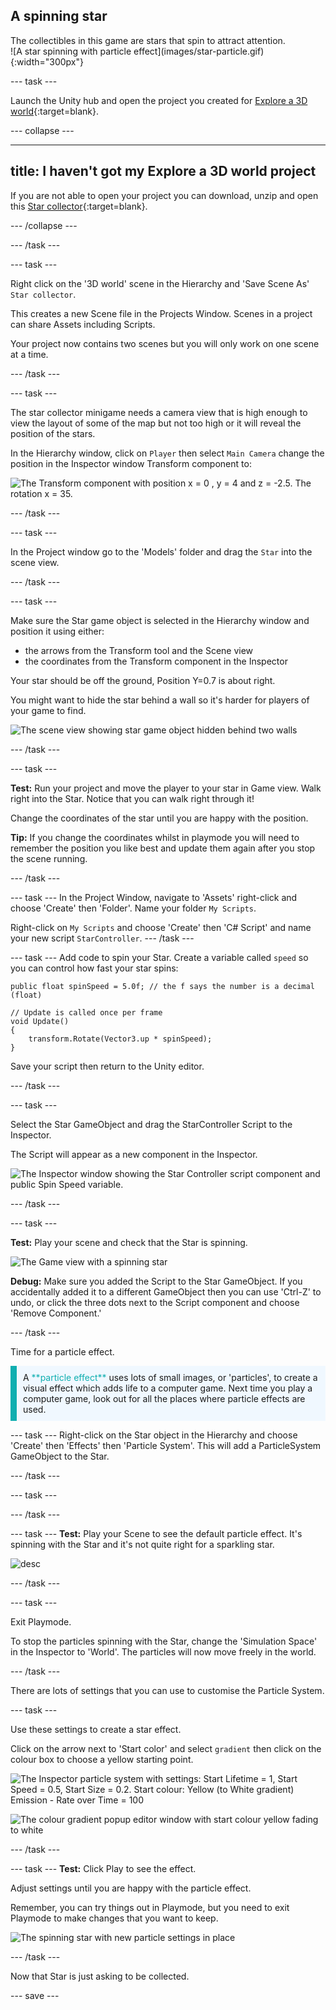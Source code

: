 ## A spinning star

<div style="display: flex; flex-wrap: wrap">
<div style="flex-basis: 200px; flex-grow: 1; margin-right: 15px;">
The collectibles in this game are stars that spin to attract attention.
</div>
<div>
![A star spinning with particle effect](images/star-particle.gif){:width="300px"}
</div>
</div>

--- task ---

Launch the Unity hub and open the project you created for [Explore a 3D world](https://projects.raspberrypi.org/en/projects/explore-a-3d-world){:target=blank}. 

--- collapse ---

---
title: I haven't got my Explore a 3D world project
---

If you are not able to open your project you can download, unzip and open this  [Star collector](){:target=blank}. 

--- /collapse ---

--- /task ---

--- task ---

Right click on the '3D world' scene in the Hierarchy and 'Save Scene As' `Star collector`. 

This creates a new Scene file in the Projects Window. Scenes in a project can share Assets including Scripts. 

Your project now contains two scenes but you will only work on one scene at a time. 

--- /task ---

--- task ---

The star collector minigame needs a camera view that is high enough to view the layout of some of the map but not too high or it will reveal the position of the stars.  

In the Hierarchy window, click on `Player` then select `Main Camera` change the position in the Inspector window Transform component to:

![The Transform component with position x = 0 , y = 4 and z = -2.5. The rotation x = 35.](images/camera-position.png)

--- /task ---

--- task ---

In the Project window go to the 'Models' folder and drag the `Star` into the scene view. 

--- /task ---

--- task ---

Make sure the Star game object is selected in the Hierarchy window and position it using either:
+ the arrows from the Transform tool and the Scene view
+ the coordinates from the Transform component in the Inspector

Your star should be off the ground, Position Y=0.7 is about right. 

You might want to hide the star behind a wall so it's harder for players of your game to find. 

![The scene view showing star game object hidden behind two walls](images/position-star.png)

--- /task ---

--- task ---

**Test:** Run your project and move the player to your star in Game view. Walk right into the Star. Notice that you can walk right through it! 

Change the coordinates of the star until you are happy with the position.

**Tip:** If you change the coordinates whilst in playmode you will need to remember the position you like best and update them again after you stop the scene running. 

--- /task ---

--- task ---
In the Project Window, navigate to 'Assets' right-click and choose 'Create' then 'Folder'. Name your folder `My Scripts`. 

Right-click on `My Scripts` and choose 'Create' then 'C# Script' and name your new script `StarController`.
--- /task ---

--- task ---
Add code to spin your Star. Create a variable called `speed` so you can control how fast your star spins:

```
public float spinSpeed = 5.0f; // the f says the number is a decimal (float)

// Update is called once per frame
void Update()
{
    transform.Rotate(Vector3.up * spinSpeed);
}

```

Save your script then return to the Unity editor. 

--- /task ---

--- task ---

Select the Star GameObject and drag the StarController Script to the Inspector. 

The Script will appear as a new component in the Inspector.

![The Inspector window showing the Star Controller script component and public Spin Speed variable. ](images/starcontroller-script-inspector.png)

--- /task ---

--- task ---

**Test:** Play your scene and check that the Star is spinning. 

![The Game view with a spinning star](images/star-spin.gif)

**Debug:** Make sure you added the Script to the Star GameObject. If you accidentally added it to a different GameObject then you can use 'Ctrl-Z' to undo, or click the three dots next to the Script component and choose 'Remove Component.'

--- /task ---

Time for a particle effect. 

<p style="border-left: solid; border-width:10px; border-color: #0faeb0; background-color: aliceblue; padding: 10px;">
A <span style="color: #0faeb0">**particle effect**</span> uses lots of small images, or 'particles', to create a visual effect which adds life to a computer game. Next time you play a computer game, look out for all the places where particle effects are used. 
</p>

--- task ---
Right-click on the Star object in the Hierarchy and choose 'Create' then 'Effects' then 'Particle System'. This will add a ParticleSystem GameObject to the Star. 

--- /task ---

--- task ---

--- /task ---

--- task ---
**Test:** Play your Scene to see the default particle effect. It's spinning with the Star and it's not quite right for a sparkling star.

![desc](images/particle-star-default.gif)

--- /task ---

--- task ---

Exit Playmode.

To stop the particles spinning with the Star, change the 'Simulation Space' in the Inspector to 'World'. The particles will now move freely in the world. 

--- /task ---

There are lots of settings that you can use to customise the Particle System. 

--- task ---

Use these settings to create a star effect. 

Click on the arrow next to 'Start color' and select `gradient` then click on the colour box to choose a yellow starting point. 

![The Inspector particle system with settings: Start Lifetime = 1, Start Speed = 0.5, Start Size = 0.2. Start colour: Yellow (to White gradient) Emission - Rate over Time = 100](images/particle-settings.png)

![The colour gradient popup editor window with start colour yellow fading to white](images/colour-gradient.png)


--- /task ---

--- task ---
**Test:** Click Play to see the effect. 

Adjust settings until you are happy with the particle effect. 

Remember, you can try things out in Playmode, but you need to exit Playmode to make changes that you want to keep.

![The spinning star with new particle settings in place](images/star-particle.gif)

--- /task ---

Now that Star is just asking to be collected. 

--- save ---